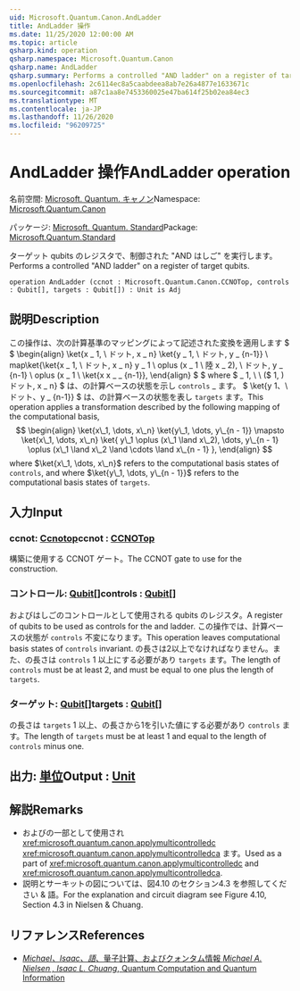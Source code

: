 ```yaml
---
uid: Microsoft.Quantum.Canon.AndLadder
title: AndLadder 操作
ms.date: 11/25/2020 12:00:00 AM
ms.topic: article
qsharp.kind: operation
qsharp.namespace: Microsoft.Quantum.Canon
qsharp.name: AndLadder
qsharp.summary: Performs a controlled "AND ladder" on a register of target qubits.
ms.openlocfilehash: 2c6114ec8a5caabdeea8ab7e26a4877e1633671c
ms.sourcegitcommit: a87c1aa8e7453360025e47ba614f25b02ea84ec3
ms.translationtype: MT
ms.contentlocale: ja-JP
ms.lasthandoff: 11/26/2020
ms.locfileid: "96209725"
---
```

# <a name="andladder-operation"></a><span data-ttu-id="52e08-102">AndLadder 操作</span><span class="sxs-lookup"><span data-stu-id="52e08-102">AndLadder operation</span></span>

<span data-ttu-id="52e08-103">名前空間: [Microsoft. Quantum. キャノン](xref:Microsoft.Quantum.Canon)</span><span class="sxs-lookup"><span data-stu-id="52e08-103">Namespace: [Microsoft.Quantum.Canon](xref:Microsoft.Quantum.Canon)</span></span>

<span data-ttu-id="52e08-104">パッケージ: [Microsoft. Quantum. Standard](https://nuget.org/packages/Microsoft.Quantum.Standard)</span><span class="sxs-lookup"><span data-stu-id="52e08-104">Package: [Microsoft.Quantum.Standard](https://nuget.org/packages/Microsoft.Quantum.Standard)</span></span>


<span data-ttu-id="52e08-105">ターゲット qubits のレジスタで、制御された "AND はしご" を実行します。</span><span class="sxs-lookup"><span data-stu-id="52e08-105">Performs a controlled "AND ladder" on a register of target qubits.</span></span>

```qsharp
operation AndLadder (ccnot : Microsoft.Quantum.Canon.CCNOTop, controls : Qubit[], targets : Qubit[]) : Unit is Adj
```


## <a name="description"></a><span data-ttu-id="52e08-106">説明</span><span class="sxs-lookup"><span data-stu-id="52e08-106">Description</span></span>

<span data-ttu-id="52e08-107">この操作は、次の計算基準のマッピングによって記述された変換を適用します $ $ \begin{align} \ket{x \_ 1, \ ドット, x \_ n} \ket{y \_ 1, \ ドット, y \_ {n-1}} \ map\ket{\ket{x \_ 1, \ ドット, x \_ n} y \_ 1 \ oplus (x \_ 1 \ 陸 x \_ 2), \ ドット, y \_ {n-1} \ oplus (x \_ 1 \ \ket{x x \_ \_ {n-1}}, \end{align} $ $ where $ \_ 1, \ \ ($ 1, \) ドット, x \_ n} $ は、の計算ベースの状態を示し `controls` \_ ます。 $ \ket{y 1、\ ドット、y \_ {n-1}} $ は、の計算ベースの状態を表し `targets` ます。</span><span class="sxs-lookup"><span data-stu-id="52e08-107">This operation applies a transformation described by the following mapping of the computational basis, $$ \begin{align} \ket{x\_1, \dots, x\_n} \ket{y\_1, \dots, y\_{n - 1}} \mapsto \ket{x\_1, \dots, x\_n} \ket{ y\_1 \oplus (x\_1 \land x\_2), \dots, y\_{n - 1} \oplus (x\_1 \land x\_2 \land \cdots \land x\_{n - 1} }, \end{align} $$ where $\ket{x\_1, \dots, x\_n}$ refers to the computational basis states of `controls`, and where $\ket{y\_1, \dots, y\_{n - 1}}$ refers to the computational basis states of `targets`.</span></span>

## <a name="input"></a><span data-ttu-id="52e08-108">入力</span><span class="sxs-lookup"><span data-stu-id="52e08-108">Input</span></span>

### <a name="ccnot--ccnotop"></a><span data-ttu-id="52e08-109">ccnot: [Ccnotop](xref:Microsoft.Quantum.Canon.CCNOTop)</span><span class="sxs-lookup"><span data-stu-id="52e08-109">ccnot : [CCNOTop](xref:Microsoft.Quantum.Canon.CCNOTop)</span></span>

<span data-ttu-id="52e08-110">構築に使用する CCNOT ゲート。</span><span class="sxs-lookup"><span data-stu-id="52e08-110">The CCNOT gate to use for the construction.</span></span>


### <a name="controls--qubit"></a><span data-ttu-id="52e08-111">コントロール: [Qubit](xref:microsoft.quantum.lang-ref.qubit)[]</span><span class="sxs-lookup"><span data-stu-id="52e08-111">controls : [Qubit](xref:microsoft.quantum.lang-ref.qubit)[]</span></span>

<span data-ttu-id="52e08-112">およびはしごのコントロールとして使用される qubits のレジスタ。</span><span class="sxs-lookup"><span data-stu-id="52e08-112">A register of qubits to be used as controls for the and ladder.</span></span>
<span data-ttu-id="52e08-113">この操作では、計算ベースの状態が `controls` 不変になります。</span><span class="sxs-lookup"><span data-stu-id="52e08-113">This operation leaves computational basis states of `controls` invariant.</span></span>
<span data-ttu-id="52e08-114">の長さは2以上でなければなりません。また、の長さは `controls` 1 以上にする必要があり `targets` ます。</span><span class="sxs-lookup"><span data-stu-id="52e08-114">The length of `controls` must be at least 2, and must be equal to one plus the length of `targets`.</span></span>


### <a name="targets--qubit"></a><span data-ttu-id="52e08-115">ターゲット: [Qubit](xref:microsoft.quantum.lang-ref.qubit)[]</span><span class="sxs-lookup"><span data-stu-id="52e08-115">targets : [Qubit](xref:microsoft.quantum.lang-ref.qubit)[]</span></span>

<span data-ttu-id="52e08-116">の長さは `targets` 1 以上、の長さから1を引いた値にする必要があり `controls` ます。</span><span class="sxs-lookup"><span data-stu-id="52e08-116">The length of `targets` must be at least 1 and equal to the length of `controls` minus one.</span></span>



## <a name="output--unit"></a><span data-ttu-id="52e08-117">出力: [単位](xref:microsoft.quantum.lang-ref.unit)</span><span class="sxs-lookup"><span data-stu-id="52e08-117">Output : [Unit](xref:microsoft.quantum.lang-ref.unit)</span></span>



## <a name="remarks"></a><span data-ttu-id="52e08-118">解説</span><span class="sxs-lookup"><span data-stu-id="52e08-118">Remarks</span></span>

- <span data-ttu-id="52e08-119">およびの一部として使用され <xref:microsoft.quantum.canon.applymulticontrolledc> <xref:microsoft.quantum.canon.applymulticontrolledca> ます。</span><span class="sxs-lookup"><span data-stu-id="52e08-119">Used as a part of <xref:microsoft.quantum.canon.applymulticontrolledc> and <xref:microsoft.quantum.canon.applymulticontrolledca>.</span></span>
- <span data-ttu-id="52e08-120">説明とサーキットの図については、図4.10 のセクション4.3 を参照してください & 語。</span><span class="sxs-lookup"><span data-stu-id="52e08-120">For the explanation and circuit diagram see Figure 4.10, Section 4.3 in Nielsen & Chuang.</span></span>

## <a name="references"></a><span data-ttu-id="52e08-121">リファレンス</span><span class="sxs-lookup"><span data-stu-id="52e08-121">References</span></span>

- [<span data-ttu-id="52e08-122">*Michael、Isaac、語*、量子計算、およびクォンタム情報</span><span class="sxs-lookup"><span data-stu-id="52e08-122"> *Michael A. Nielsen , Isaac L. Chuang*, Quantum Computation and Quantum Information </span></span>](http://doi.org/10.1017/CBO9780511976667)
